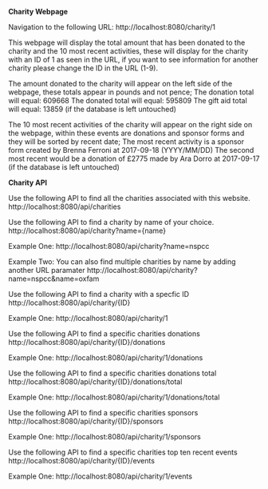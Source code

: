 **Charity Webpage**

Navigation to the following URL: http://localhost:8080/charity/1

This webpage will display the total amount that has been donated to
the charity and the 10 most recent activities, these will display for the charity
with an ID of 1 as seen in the URL, if you want to see information for another charity
please change the ID in the URL (1-9).

The amount donated to the charity will appear on the left side of the webpage,
these totals appear in pounds and not pence;
The donation total will equal: 609668
The donated total will equal: 595809
The gift aid total will equal: 13859
(if the database is left untouched)

The 10 most recent activities of the charity will appear on the right side on the webpage,
within these events are donations and sponsor forms and they will be sorted by recent date;
The most recent activity is a sponsor form created by Brenna Ferroni at 2017-09-18 (YYYY/MM/DD)
The second most recent would be a donation of £2775 made by Ara Dorro at 2017-09-17
(if the database is left untouched)

**Charity API**

Use the following API to find all the charities associated with this website.
http://localhost:8080/api/charities

Use the following API to find a charity by name of your choice.
http://localhost:8080/api/charity?name={name}

Example One:
http://localhost:8080/api/charity?name=nspcc

Example Two:
You can also find multiple charities by name by adding another URL paramater
http://localhost:8080/api/charity?name=nspcc&name=oxfam

Use the following API to find a charity with a specfic ID
http://localhost:8080/api/charity/{ID}

Example One:
http://localhost:8080/api/charity/1

Use the following API to find a specific charities donations
http://localhost:8080/api/charity/{ID}/donations

Example One:
http://localhost:8080/api/charity/1/donations

Use the following API to find a specific charities donations total
http://localhost:8080/api/charity/{ID}/donations/total

Example One:
http://localhost:8080/api/charity/1/donations/total

Use the following API to find a specific charities sponsors
http://localhost:8080/api/charity/{ID}/sponsors

Example One:
http://localhost:8080/api/charity/1/sponsors

Use the following API to find a specific charities top ten recent events
http://localhost:8080/api/charity/{ID}/events

Example One:
http://localhost:8080/api/charity/1/events










